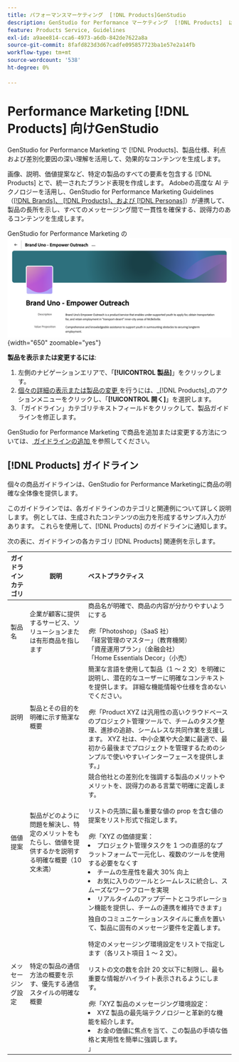 ```yaml
---
title: パフォーマンスマーケティング  [!DNL Products]GenStudio
description: GenStudio for Performance マーケティング  [!DNL Products]  は、画像、説明、価値提案など、製品のあらゆる側面を取り込むことで、製品の長所を強調し、一貫したメッセージを提供できる、関連性の高いコンテンツを作成します。
feature: Products Service, Guidelines
exl-id: a9aee814-cca6-4973-a6db-842de7622a8a
source-git-commit: 8fafd823d3d67cadfe095857723ba1e57e2a14fb
workflow-type: tm+mt
source-wordcount: '538'
ht-degree: 0%

---
```


# Performance Marketing [!DNL Products] 向けGenStudio

GenStudio for Performance Marketing で [!DNL Products]、製品仕様、利点および差別化要因の深い理解を活用して、効果的なコンテンツを生成します。

画像、説明、価値提案など、特定の製品のすべての要素を包含する [!DNL Products] とで、統一されたブランド表現を作成します。 Adobeの高度な AI テクノロジーを活用し、GenStudio for Performance Marketing Guidelines （[[!DNL Brands]、 [!DNL Products]、および  [!DNL Personas]](/help/user-guide/guidelines/overview.md)）が連携して、製品の長所を示し、すべてのメッセージング間で一貫性を確保する、説得力のあるコンテンツを生成します。

GenStudio for Performance Marketing の ![[!DNL Products] ガイドライン ](/help/assets/products-guidelines.png){width="650" zoomable="yes"}

**製品を表示または変更するには**:

1. 左側のナビゲーションエリアで、「**[!UICONTROL 製品]**」をクリックします。
1. [ 個々の詳細の表示または製品の変更 ](add-guidelines.md#manage-products) を行うには、_[!DNL Products]_のアクションメニューをクリックし、「**[!UICONTROL 開く]**」を選択します。
1. 「ガイドライン」カテゴリテキストフィールドをクリックして、製品ガイドラインを修正します。

GenStudio for Performance Marketing で商品を追加または変更する方法については、[ ガイドラインの追加 ](add-guidelines.md) を参照してください。

## [!DNL Products] ガイドライン

個々の商品ガイドラインは、GenStudio for Performance Marketingに商品の明確な全体像を提供します。

このガイドラインでは、各ガイドラインのカテゴリと関連例について詳しく説明します。 例としては、生成されたコンテンツの出力を形成するサンプル入力があります。 これらを使用して、[!DNL Products] のガイドラインに通知します。

次の表に、ガイドラインの各カテゴリ [!DNL Products] 関連例を示します。

| ガイドラインカテゴリ | 説明 | ベストプラクティス |
| ------------------| ----------------| :---------- |
| 製品名 | 企業が顧客に提供するサービス、ソリューションまたは有形商品を指します | 商品名が明確で、商品の内容が分かりやすいようにする <br><br>_例_:「Photoshop」（SaaS 社） <br> 「経営管理のマスター」（教育機関） <br> 「資産運用プラン」（金融会社） <br> 「Home Essentials Decor」（小売） |
| 説明 | 製品とその目的を明確に示す簡潔な概要 | 簡潔な言語を使用して製品（1 ～ 2 文）を明確に説明し、潜在的なユーザーに明確なコンテキストを提供します。 詳細な機能情報や仕様を含めないでください。<br><br>_例_:「Product XYZ は汎用性の高いクラウドベースのプロジェクト管理ツールで、チームのタスク整理、進捗の追跡、シームレスな共同作業を支援します。 XYZ 社は、中小企業や大企業に最適で、最初から最後までプロジェクトを管理するためのシンプルで使いやすいインターフェースを提供します。」 |
| 価値提案 | 製品がどのように問題を解決し、特定のメリットをもたらし、価値を提供するかを説明する明確な概要（10 文未満） | 競合他社との差別化を強調する製品のメリットやメリットを、説得力のある言葉で明確に定義します。<br><br> リストの先頭に最も重要な値の prop を含む値の提案をリスト形式で指定します。<br><br>_例_:「XYZ の価値提案：<br><li>プロジェクト管理タスクを 1 つの直感的なプラットフォームで一元化し、複数のツールを使用する必要をなくす</li><li>チームの生産性を最大 30% 向上</li><li>お気に入りのツールとシームレスに統合し、スムーズなワークフローを実現</li><li>リアルタイムのアップデートとコラボレーション機能を提供し、チームの連携を維持できます」</li> |
| メッセージング設定 | 特定の製品の通信方法の概要を示す、優先する通信スタイルの明確な概要 | 独自のコミュニケーションスタイルに重点を置いて、製品に固有のメッセージ要件を定義します。<br><br> 特定のメッセージング環境設定をリストで指定します（各リスト項目 1 ～ 2 文）。<br><br> リストの文の数を合計 20 文以下に制限し、最も重要な情報がハイライト表示されるようにします。<br><br>_例_:「XYZ 製品のメッセージング環境設定：<li>XYZ 製品の最先端テクノロジーと革新的な機能を紹介します。</li><li>お金の価値に焦点を当て、この製品の手頃な価格と実用性を簡単に強調します。</li>」 |
